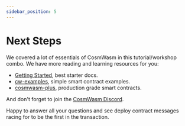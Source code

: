 ```yaml
---
sidebar_position: 5
---
```


# Next Steps

We covered a lot of essentials of CosmWasm in this tutorial/workshop combo. We have more reading and learning resources
for you:

- [Getting Started](https://docs.cosmwasm.com/docs/1.0/getting-started/intro), best starter docs.
- [cw-examples](https://github.com/InterWasm/cw-contracts), simple smart contract examples.
- [cosmwasm-plus](https://docs.cosmwasm.com/dev-academy/dao-governance/what-is-a-dao/#cosmwasm-and-governance), production grade smart contracts.

And don't forget to join the [CosmWasm Discord](https://docs.cosmwasm.com/chat).

Happy to answer all your questions and see deploy contract messages racing for to be the first in the transaction.

